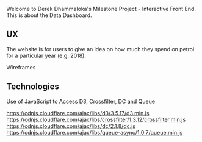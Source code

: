 Welcome to Derek Dhammaloka's Milestone Project - Interactive Front
End.  This is about the Data Dashboard.

## UX

The website is for users to give an idea on how much they spend on petrol for
a particular year (e.g. 2018).

Wireframes


## Technologies

Use of JavaScript to Access D3, Crossfilter, DC and Queue

https://cdnjs.cloudflare.com/ajax/libs/d3/3.5.17/d3.min.js
https://cdnjs.cloudflare.com/ajax/libs/crossfilter/1.3.12/crossfilter.min.js
https://cdnjs.cloudflare.com/ajax/libs/dc/2.1.8/dc.js
https://cdnjs.cloudflare.com/ajax/libs/queue-async/1.0.7/queue.min.js